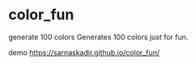 # color_fun
generate 100 colors 
Generates 100 colors just for fun.

demo https://sarnaskadir.github.io/color_fun/
